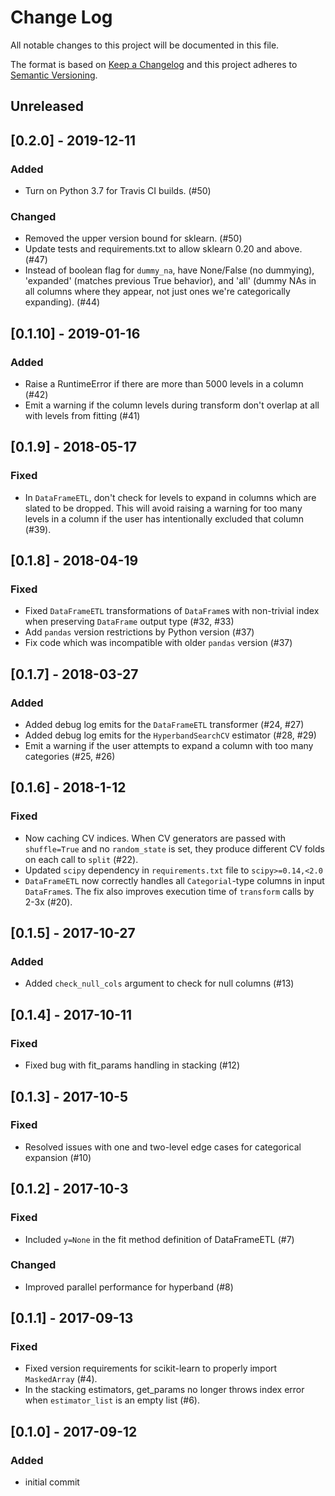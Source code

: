 # Change Log
All notable changes to this project will be documented in this file.

The format is based on [Keep a Changelog](http://keepachangelog.com/)
and this project adheres to [Semantic Versioning](http://semver.org/).

## Unreleased

## [0.2.0] - 2019-12-11
### Added
- Turn on Python 3.7 for Travis CI builds. (#50)

### Changed
- Removed the upper version bound for sklearn. (#50)
- Update tests and requirements.txt to allow sklearn 0.20 and above. (#47)
- Instead of boolean flag for `dummy_na`, have None/False (no dummying),
  'expanded' (matches previous True behavior), and 'all' (dummy NAs
  in all columns where they appear, not just ones we're categorically
  expanding). (#44)

## [0.1.10] - 2019-01-16
### Added
- Raise a RuntimeError if there are more than 5000 levels in a column (#42)
- Emit a warning if the column levels during transform don't overlap
  at all with levels from fitting (#41)

## [0.1.9] - 2018-05-17
### Fixed
- In ``DataFrameETL``, don't check for levels to expand in columns which
  are slated to be dropped. This will avoid raising a warning for too
  many levels in a column if the user has intentionally excluded
  that column (#39).

## [0.1.8] - 2018-04-19
### Fixed
- Fixed ``DataFrameETL`` transformations of ``DataFrame``s with non-trivial
  index when preserving ``DataFrame`` output type (#32, #33)
- Add ``pandas`` version restrictions by Python version (#37)
- Fix code which was incompatible with older ``pandas`` version (#37)

## [0.1.7] - 2018-03-27
### Added
- Added debug log emits for the ``DataFrameETL`` transformer (#24, #27)
- Added debug log emits for the ``HyperbandSearchCV`` estimator (#28, #29)
- Emit a warning if the user attempts to expand a column with
  too many categories (#25, #26)

## [0.1.6] - 2018-1-12

### Fixed
- Now caching CV indices. When CV generators are passed with `shuffle=True` and
  no `random_state` is set, they produce different CV folds on each call to
  `split` (#22).
- Updated `scipy` dependency in `requirements.txt` file to `scipy>=0.14,<2.0`
- ``DataFrameETL`` now correctly handles all ``Categorial``-type columns
  in input ``DataFrame``s. The fix also improves execution time of
  ``transform`` calls by 2-3x (#20).

## [0.1.5] - 2017-10-27

### Added
- Added `check_null_cols` argument to check for null columns (#13)

## [0.1.4] - 2017-10-11

### Fixed
- Fixed bug with fit_params handling in stacking (#12)

## [0.1.3] - 2017-10-5

### Fixed
- Resolved issues with one and two-level edge cases for categorical
  expansion (#10)

## [0.1.2] - 2017-10-3

### Fixed
- Included `y=None` in the fit method definition of DataFrameETL (#7)

### Changed
- Improved parallel performance for hyperband (#8)

## [0.1.1] - 2017-09-13

### Fixed
- Fixed version requirements for scikit-learn to properly import `MaskedArray` (#4).
- In the stacking estimators, get_params no longer throws index error
  when `estimator_list` is an empty list (#6).

## [0.1.0] - 2017-09-12

### Added
- initial commit
